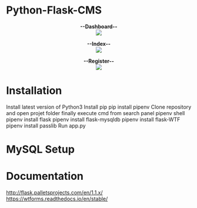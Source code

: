 # Python-Flask-CMS
<p align="center">
  <b>--Dashboard--</b><br>
  <img src="https://raw.githubusercontent.com/KingCobra2018/Python-Flask-CMS/master/static/dashboard.png">
</p>
<p align="center">
  <b>--Index--</b><br>
  <img src="https://raw.githubusercontent.com/KingCobra2018/Python-Flask-CMS/master/static/index.png">
</p>
<p align="center">
  <b>--Register--</b><br>
  <img src="https://raw.githubusercontent.com/KingCobra2018/Python-Flask-CMS/master/static/register.png">
</p>

# Installation
Install latest version of Python3
Install pip 
pip install pipenv
Clone repository and open projet folder finally execute cmd from search panel 
pipenv shell
pipenv install flask
pipenv install flask-mysqldb
pipenv install flask-WTF
pipenv install passlib
Run app.py

# MySQL Setup

# Documentation
http://flask.palletsprojects.com/en/1.1.x/
https://wtforms.readthedocs.io/en/stable/
